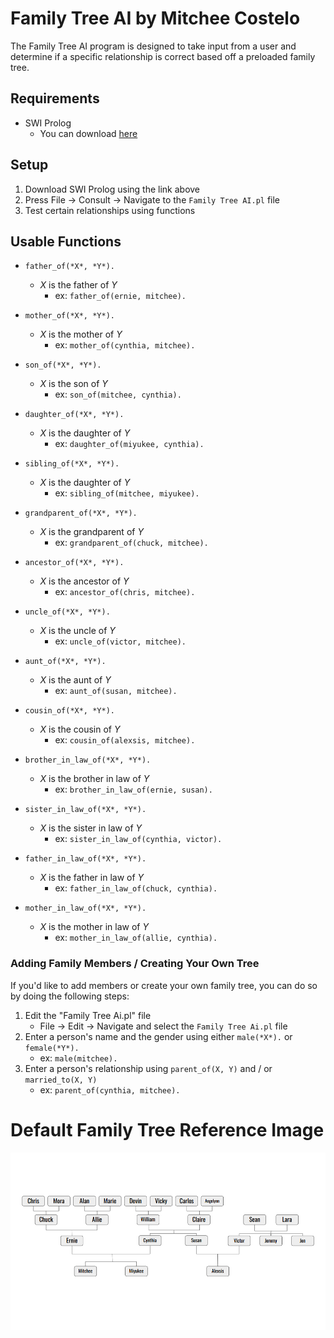 # Family Tree AI by Mitchee Costelo
The Family Tree AI program is designed to take input from a user and determine if a specific relationship is correct based off a preloaded family tree.

## Requirements
- SWI Prolog
    - You can download [here](https://www.swi-prolog.org/Download.html)

## Setup
1. Download SWI Prolog using the link above
2. Press File -> Consult -> Navigate to the `Family Tree AI.pl` file
3. Test certain relationships using functions

## Usable Functions
- `father_of(*X*, *Y*).`
    - *X* is the father of *Y*
        - ex: `father_of(ernie, mitchee).`

- `mother_of(*X*, *Y*).`
    - *X* is the mother of *Y*
        - ex: `mother_of(cynthia, mitchee).`

- `son_of(*X*, *Y*).`
    - *X* is the son of *Y*
        - ex: `son_of(mitchee, cynthia).`

- `daughter_of(*X*, *Y*).`
    - *X* is the daughter of *Y*
        - ex: `daughter_of(miyukee, cynthia).`

- `sibling_of(*X*, *Y*).`
    - *X* is the daughter of *Y*
        - ex: `sibling_of(mitchee, miyukee).`

- `grandparent_of(*X*, *Y*).`
    - *X* is the grandparent of *Y*
        - ex: `grandparent_of(chuck, mitchee).`

- `ancestor_of(*X*, *Y*).`
    - *X* is the ancestor of *Y*
        - ex: `ancestor_of(chris, mitchee).`

- `uncle_of(*X*, *Y*).`
    - *X* is the uncle of *Y*
        - ex: `uncle_of(victor, mitchee).`

- `aunt_of(*X*, *Y*).`
    - *X* is the aunt of *Y*
        - ex: `aunt_of(susan, mitchee).`

- `cousin_of(*X*, *Y*).`
    - *X* is the cousin of *Y*
        - ex: `cousin_of(alexsis, mitchee).`

- `brother_in_law_of(*X*, *Y*).`
    - *X* is the brother in law of *Y*
        - ex: `brother_in_law_of(ernie, susan).`

- `sister_in_law_of(*X*, *Y*).`
    - *X* is the sister in law of *Y*
        - ex: `sister_in_law_of(cynthia, victor).`

- `father_in_law_of(*X*, *Y*).`
    - *X* is the father in law of *Y*
        - ex: `father_in_law_of(chuck, cynthia).`

- `mother_in_law_of(*X*, *Y*).`
    - *X* is the mother in law of *Y*
        - ex: `mother_in_law_of(allie, cynthia).`

### Adding Family Members / Creating Your Own Tree
If you'd like to add members or create your own family tree, you can do so by doing the following steps:

1. Edit the "Family Tree Ai.pl" file
    - File -> Edit -> Navigate and select the `Family Tree Ai.pl` file
2. Enter a person's name and the gender using either `male(*X*).` or `female(*Y*).`
    - ex: `male(mitchee).`
3. Enter a person's relationship using `parent_of(X, Y)` and / or `married_to(X, Y)`
    - ex: `parent_of(cynthia, mitchee).`

# Default Family Tree Reference Image
![Family Tree Image](https://github.com/MitcheeCostelo/Prolog-Family-Tree/blob/main/Image/Family%20Tree.png)